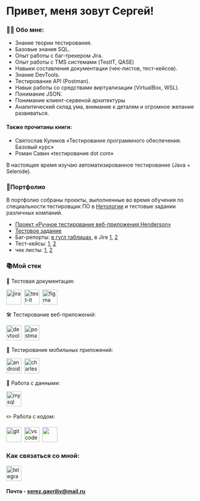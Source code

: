 # Привет, меня зовут Сергей!

### 👨‍💻 Обо мне:
- Знание теории тестирования.
- Базовые знания SQL.
- Опыт работы с баг-трекером Jira.
- Опыт работы с TMS системами (TestIT, QASE)
- Навыки составления документации (чек-листов, тест-кейсов).
- Знание DevTools.
- Тестирование API (Postman).
- Навык работы со средствами виртуализации (VirtualBox, WSL).
- Понимание JSON.
- Понимание клиент-сервеной архитектуры
- Аналитический склад ума, внимание к деталям и огромное желание развиваться.

#### Также прочитаны книги:
- Святослав Куликов «Тестирование программного обеспечения. Базовый курс»
- Роман Савин «tестирование dot com»

В настоящее время изучаю автоматизированное тестирование (Java + Selenide).

### 💼<a name="up" />Портфолио
В портфолио собраны проекты, выполненные во время обучения по специальности тестировщик ПО в [Нетологии](https://netology.ru/programs/qa) и тестовые задании различных компаний.
- [Проект «Ручное тестирование веб-приложения Henderson»](https://github.com/SereZzZ/Manual-testing)
- [Тестовое задание](https://docs.google.com/document/d/1Lfc-mI2VMGJAEUGrQFOH8GgPkEST6QMgAQ1t0hlE0tw/edit)
- Баг-репорты: [в гугл таблицах](https://docs.google.com/spreadsheets/d/1FS4DEZm3bgtO0BgMYx4gjx2YE3r7kB5h2esr30v8FW4/edit?gid=0#gid=0), в Jire [1](https://docs.google.com/document/d/17cpmaTpamFntc694UQo2Ulqjdb3yfkaX58fVFuBRub0/edit), [2](https://docs.google.com/document/d/1cNcV8V_yriFT7sprdX0uySuTuNhQSSME084I6YLUqP4/edit)
- Тест-кейсы: [1](https://docs.google.com/spreadsheets/d/1zrUeg7osEa6DZHDZedmzpECvdUAPYEGW8tb3BgKpE6I/edit?gid=0#gid=0), [2](https://docs.google.com/spreadsheets/d/1vC4Q3ruMtDAHAuVcZwjLnposarj9L_uuhHFnuVNv3MI/edit?gid=0#gid=0)
- чек листы: [1](https://docs.google.com/spreadsheets/d/13lGeDPDc2DS7re7gbBSFdK_ButN5zsgp-bz9XxWcacg/edit?gid=2049852167#gid=2049852167), [2](https://docs.google.com/spreadsheets/d/1if7qYd8V1UBCkxDImvIuDx0Q6MiAVG_IYDv_H9WiRE8/edit?gid=0#gid=0)
### 📚Мой стек
📁 Тестовая документация:
<div>
  <img src="https://cdn.jsdelivr.net/gh/devicons/devicon/icons/jira/jira-original.svg" title="jira" alt="jira" width="40" height="40"/>&nbsp
  <img src="https://docs.testit.software/images/testit_logo_icon_blue.png" title="test-it" alt="test-it" width="40" height="40"/>&nbsp
  <img src="https://cdn.jsdelivr.net/gh/devicons/devicon/icons/figma/figma-original.svg" title="figma" alt="figma" width="40" height="40"/>&nbsp
</div>

🛠 Тестирование веб-приложений:

<div>
  <img src="https://d33wubrfki0l68.cloudfront.net/38b5c953a4667366685d55db55d057c86db1fc54/a0fdc/static/acae6b24d940347661ca901ea07f47c1/chrome-dev-logo-icon.png" title="devtools" alt="devtools" width="40" height="40"/>&nbsp
  <img src="https://seeklogo.com/images/P/postman-logo-0087CA0D15-seeklogo.com.png" title="postman" alt="postman" width="40" height="40"/>&nbsp
</div>

📱 Тестирование мобильных приложений:

<div>
  <img src="https://cdn.jsdelivr.net/gh/devicons/devicon/icons/androidstudio/androidstudio-original.svg" title="android-studio" alt="android-studio" width="40" height="40"/>&nbsp
  <img src="https://cdn.icon-icons.com/icons2/3053/PNG/512/charles_proxy_macos_bigsur_icon_190302.png" title="charles-proxy" alt="charles-proxy" width="40" height="40"/>&nbsp
</div>

💾 Работа с данными:

<div>
  <img src="https://cdn.jsdelivr.net/gh/devicons/devicon/icons/mysql/mysql-original.svg" title="mysql" alt="mysql" width="40" height="40"/>&nbsp
</div>

✏️ Работа с кодом:

<div>
  <img src="https://cdn.jsdelivr.net/gh/devicons/devicon/icons/git/git-original.svg" title="git" alt="git" width="40" height="40"/>&nbsp
  <img src="https://cdn.jsdelivr.net/gh/devicons/devicon/icons/vscode/vscode-original.svg" title="vscode" alt="vscode" width="40" height="40"/>&nbsp
 <img src="https://avatars.mds.yandex.net/i?id=a729196337b81dad67df078f1d9d83b868406bb7-5109844-images-thumbs&n=13" width="40" height="40"/>&nbsp
</div>

### Как связаться со мной:
<div>
<a href="https://t.me/Gavriliv_S" target="_blank">
      <img src="https://cdn-icons-png.flaticon.com/512/2111/2111646.png" width="40" height="40" alt="telegram" />
    </a>
  </div>

#### Почта - serez.gavriliv@mail.ru
